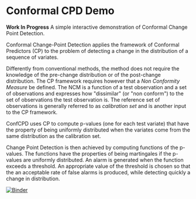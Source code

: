 # Conformal CPD Demo
**Work In Progress** A simple interactive demonstration of Conformal Change Point Detection.

Conformal Change-Point Detection applies the framework of Conformal Predictors (CP) to the problem of detecting a
change in the distribution of a sequence of variates.

Differently from conventional methods, the method does not require the knowledge of the pre-change distribution or of the post-change distribution. 
The CP framework requires however that a *Non Conformity Measure* be defined. The NCM is a function of a test observation 
and a set of observations and expresses how "dissimilar" (or "non conform") to the set of observations the test 
observation is.
The reference set of observations is generally referred to as *calibration set* and is another input to the CP framework.

ConfCPD uses CP to compute p-values (one for each test variate) that have the property of being uniformly distributed when the variates come from the same distribution as the calibration set.

Change Point Detection is then achieved by computing functions of the p-values. The functions have the properties of being martingales if the p-values are uniformly distributed. An alarm is generated when the function exceeds a threshold.
An appropriate value of the threshold is chosen so that the an acceptable rate of false alarms is produced, while detecting quickly a change in distribution.


[![Binder](https://mybinder.org/badge_logo.svg)](https://mybinder.org/v2/gh/ptocca/Conformal_CPD_Demo/HEAD?urlpath=voila%2Frender%2FCCPD_Demo.ipynb)
